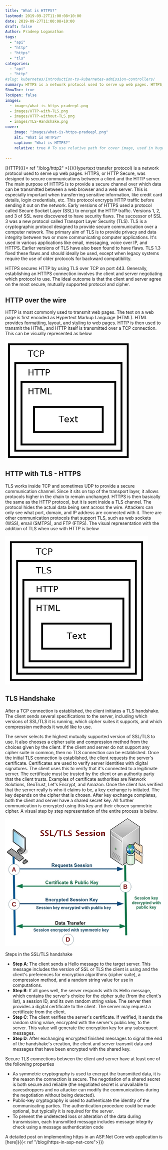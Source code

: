 ```yaml
---
title: "What is HTTPS?"
lastmod: 2019-09-27T11:00:08+10:00
date: 2019-09-27T11:00:08+10:00
draft: false
Author: Pradeep Loganathan
tags: 
  - "api"
  - "http"
  - "https"
  - "tls"
categories: 
  - "api"
  - "http"
#slug: kubernetes/introduction-to-kubernetes-admission-controllers/
summary: HTTPS is a network protocol used to serve up web pages. HTTPS, or HTTP Secure, was designed to secure communications between a client and the HTTP server. It is a protocol that uses a secure connection to transfer data over the internet.
ShowToc: true
TocOpen: false
images:
  - images/what-is-https-pradeepl.png 
  - images/HTTP-with-TLS.png
  - images/HTTP-without-TLS.png
  - images/TLS-Handshake.png
cover:
    image: "images/what-is-https-pradeepl.png"
    alt: "What is HTTPS?"
    caption: "What is HTTPS?"
    relative: true # To use relative path for cover image, used in hugo Page-bundles
 
---
```


[HTTP]({{< ref "/blog/http2" >}})(Hypertext transfer protocol) is a network protocol used to serve up web pages. HTTPS, or HTTP Secure, was designed to secure communications between a client and the HTTP server. The main purpose of HTTPS is to provide a secure channel over which data can be transmitted between a web browser and a web server. This is especially important when transferring sensitive information, like credit card details, login credentials, etc. This protocol encrypts HTTP traffic before sending it out on the network. Early versions of HTTPS used a protocol called Secure Socket Layer (SSL) to encrypt the HTTP traffic. Versions 1, 2, and 3 of SSL were discovered to have security flaws. The successor of SSL 3 was a new protocol called Transport Layer Security (TLS). TLS is a cryptographic protocol designed to provide secure communication over a computer network. The primary aim of TLS is to provide privacy and data integrity between two or more communicating computer applications. It's used in various applications like email, messaging, voice over IP, and HTTPS. Earlier versions of TLS have also been found to have flaws. TLS 1.3 fixed these flaws and should ideally be used, except when legacy systems require the use of older protocols for backward compatibility.

HTTPS secures HTTP by using TLS over TCP on port 443. Generally, establishing an HTTPS connection involves the client and server negotiating which protocol to use. The ideal outcome is that the client and server agree on the most secure, mutually supported protocol and cipher.

## HTTP over the wire

HTTP is most commonly used to transmit web pages. The text on a web page is first encoded as Hypertext Markup Language (HTML). HTML provides formatting, layout, and styling to web pages. HTTP is then used to transmit the HTML, and HTTP itself is transmitted over a TCP connection. This can be visually represented as below


!["Http without TLS"](images/HTTP-without-TLS.png)

## HTTP with TLS - HTTPS

TLS works inside TCP and sometimes UDP to provide a secure communication channel. Since it sits on top of the transport layer, it allows protocols higher in the chain to remain unchanged. HTTPS is then basically the same as the HTTP protocol, but it is sent inside a TLS channel. The protocol hides the actual data being sent across the wire. Attackers can only see what port, domain, and IP address are connected with it. There are other communication protocols that support TLS, such as web sockets (WSS), email (SMTPS), and FTP (FTPS). The visual representation with the addition of TLS when use with HTTP is below

!["HTTP with TLS"](images/HTTP-with-TLS.png)

## TLS Handshake

After a TCP connection is established, the client initiates a TLS handshake. The client sends several specifications to the server, including which versions of SSL/TLS it is running, which cipher suites it supports, and which compression methods it would like to use.

The server selects the highest mutually supported version of SSL/TLS to use. It also chooses a cipher suite and compression method from the choices given by the client. If the client and server do not support any cipher suite in common, then no TLS connection can be established. Once the initial TLS connection is established, the client requests the server's certificate. Certificates are used to verify server identities with digital signatures. The client uses this to verify that it's connected to a legitimate server. The certificate must be trusted by the client or an authority party that the client trusts. Examples of certificate authorities are Network Solutions, GeoTrust, Let's Encrypt, and Amazon. Once the client has verified that the server really is who it claims to be, a key exchange is initiated. The key depends on the cipher that is chosen. After key exchange completes, both the client and server have a shared secret key. All further communication is encrypted using this key and their chosen symmetric cipher. A visual step by step representation of the entire process is below.

!["TLS Handshake"](images/TLS-Handshake.png)

Steps in the SSL/TLS handshake

- __Step A__: The client sends a Hello message to the target server. This message includes the version of SSL or TLS the client is using and the client's preferences for encryption algorithms (cipher suite), a compression method, and a random string value for use in computations.
- __Step B__: If all goes well, the server responds with its Hello message, which contains the server's choice for the cipher suite (from the client's list), a session ID, and its own random string value. The server then provides a digital certificate to the client. The server may request a certificate from the client.
- __Step C__: The client verifies the server's certificate. If verified, it sends the random string value, encrypted with the server's public key, to the server. This value will generate the encryption key for any subsequent messages.
- __Step D__: After exchanging encrypted finished messages to signal the end of the handshake's creation, the client and server transmit data and messages that have been encrypted with the shared key.

Secure TLS connections between the client and server have at least one of the following properties

- As symmetric cryptography is used to encrypt the transmitted data, it is the reason the connection is secure. The negotiation of a shared secret is both secure and reliable (the negotiated secret is unavailable to eavesdroppers and no attacker can modify the communications during the negotiation without being detected).
- Public-key cryptography is used to authenticate the identity of the communicating parties. The authentication procedure could be made optional, but typically it is required for the server.
- To prevent the undetected loss or alteration of the data during transmission, each transmitted message includes message integrity check using a message authentication code

A detailed post on implementing https in an ASP.Net Core web application is [here]({{< ref "/blog/https-in-asp-net-core">}})
